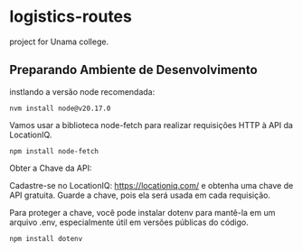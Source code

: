 # logistics-routes
 project for Unama college.

## Preparando Ambiente de Desenvolvimento

instlando a versão node recomendada:
```
nvm install node@v20.17.0
```

Vamos usar a biblioteca node-fetch para realizar requisições HTTP à API da LocationIQ.
```
npm install node-fetch
```

Obter a Chave da API:

Cadastre-se no LocationIQ: https://locationiq.com/
e obtenha uma chave de API gratuita. Guarde a chave, pois ela será usada em cada requisição.

Para proteger a chave, você pode instalar dotenv para mantê-la em um arquivo .env, especialmente útil em versões públicas do código.
```
npm install dotenv
```